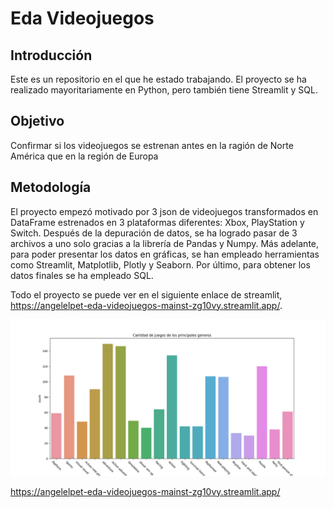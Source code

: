 # Eda Videojuegos
## Introducción
Este es un repositorio en el que he estado trabajando. El proyecto se ha realizado mayoritariamente en Python, pero también tiene Streamlit y SQL.

## Objetivo

Confirmar si los videojuegos se estrenan antes en la ragión de Norte América que en la región de Europa

## Metodología

El proyecto empezó motivado por 3 json de videojuegos transformados en DataFrame estrenados en 3 plataformas diferentes: Xbox, PlayStation y Switch. Después de la depuración de datos, se ha logrado pasar de 3 archivos a uno solo gracias a la librería de Pandas y Numpy. 
Más adelante, para poder presentar los datos en gráficas, se han empleado herramientas como Streamlit, Matplotlib, Plotly y Seaborn.
Por último, para obtener los datos finales se ha empleado SQL.

Todo el proyecto se puede ver en el siguiente enlace de streamlit, https://angelelpet-eda-videojuegos-mainst-zg10vy.streamlit.app/.

![imagen](src\data\generos.jpg)



https://angelelpet-eda-videojuegos-mainst-zg10vy.streamlit.app/
 
